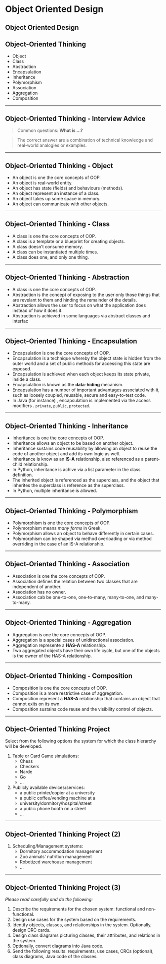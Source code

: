 # Object Oriented Design

## Object Oriented Design


## Object-Oriented Thinking

* Object
* Class
* Abstraction
* Encapsulation
* Inheritance
* Polymorphism
* Association
* Aggregation
* Composition

-------------------------------------------------------------------------------

## Object-Oriented Thinking - Interview Advice

> Common questions: **What is ...?**

> The correct answer are a combination of technical knowledge and real-world analogies or examples.

-------------------------------------------------------------------------------

## Object-Oriented Thinking - Object

* An object is one the core concepts of OOP.
* An object is real-world entity.
* An object has state (fields) and behaviours  (methods).
* An object represent an instance of a class.
* An object takes up some space in memory.
* An object can communicate with other objects.

-------------------------------------------------------------------------------

## Object-Oriented Thinking - Class

* A class is one the core concepts of OOP.
* A class is a template or a blueprint for creating objects.
* A class doesn't consume memory.
* A class can be instantiated multiple times.
* A class does one, and only one thing.

-------------------------------------------------------------------------------

## Object-Oriented Thinking - Abstraction

* A class is one the core concepts of OOP.
* Abstraction is the concept of exposing to the user only those things that are revelant to them and hinding the remainder of the details.
* Abstraction allows the user to focus on what the application does instead of how it does it.
* Abstraction is achieved in some languages via abstract classes and interfac

-------------------------------------------------------------------------------

## Object-Oriented Thinking - Encapsulation

  * Encapsulation is one the core concepts of OOP.
  * Encapsulation is a technique whereby the object state is hidden from the outer world and a set of public methods for accessing this state are exposed.
  * Encapsulation is achieved when each object keeps its state private, inside a class.
  * Encapsulation is known as the **data-hiding** mecanism.
  * Encapsulation has a number of important advantages associated with it, such as loosely coupled, reusable, secure and easy-to-test code.
  * In Java (for instance) , encapsulation is implemented via the access modifiers . `private`, `public`, `protected`.

-------------------------------------------------------------------------------

## Object-Oriented Thinking - Inheritance ##

  * Inheritance is one the core concepts of OOP.
  * Inheritance allows an object to be based on another object.
  * Inheritance sustains code reusability by allowing an object to reuse the code of another object and add its own logic as well.
  * Inheritance is know as an **IS-A** relationship, also referenced as a parent-child relationship.
  * In Python, inheritance is achive via a list parameter in the class definition.
  * The inherited object is referenced as the superclass, and the object that inherites the superclass is reference as the superclass.
  * In Python, multiple inheritance is allowed.


-------------------------------------------------------------------------------

## Object-Oriented Thinking - Polymorphism ##

  * Polymorphism is one the core concepts of OOP.
  * Polymorphism means *many forms* in Greek.
  * Polymorphism allows an object to behave differently in certain cases.
  * Polymorphism can be shaped via method overloading or via method overriding in the case of an IS-A relationship.

-------------------------------------------------------------------------------

## Object-Oriented Thinking - Association ##

  * Association is one the core concepts of OOP.
  * Association defines the relation between two classes that are independent of another.
  * Association has no owner.
  * Association cab be one-to-one, one-to-many, many-to-one, and many-to-many.

-------------------------------------------------------------------------------

## Object-Oriented Thinking - Aggregation ##

  * Aggregation is one the core concepts of OOP.
  * Aggregation is a special cases of unidirectional association.
  * Aggregation represente a **HAS-A** relationship.
  * Two aggregated objects have their own life cycle, but one of the objects is the owner of the HAS-A relationship.

-------------------------------------------------------------------------------

## Object-Oriented Thinking - Composition ##

  * Composition is one the core concepts of OOP.
  * Composition is a more restrictive case of aggregation.
  * Composition represent a **HAS-A** relationship that contains an object that cannot exits on its own.
  * Composition sustains code reuse and the visibility control of objects.

---

## Object-Oriented Thinking Project

Select from the following options the system for which the class hierarchy will be developed.

1. Table or Card Game simulations:
   - Chess
   - Checkers
   - Narde
   - Go
   - ...
2. Publicly available devices/services:
   - a public printer/copier at a university
   - a public coffee/vending machine at a
   - university/dormitory/hospital/street
   - a public phone booth on a street
   - ...

---

## Object-Oriented Thinking Project (2)

1. Scheduling/Management systems:
   - Dormitory accommodation management
   - Zoo animals' nutrition management
   - Robotized warehouse management
   - ...

---

## Object-Oriented Thinking Project (3)

*Please read carefully and do the following:*

1. Describe the requirements for the chosen system: functional and non-functional.
2. Design use cases for the system based on the requirements.
3. Identify objects, classes, and relationships in the system. Optionally, design CRC cards.
4. Design class diagrams picturing classes, their attributes, and relations in the system.
5. Optionally, convert diagrams into Java code.
6. Send the following results: requirements, use cases, CRCs (optional), class diagrams, Java code of the classes.

